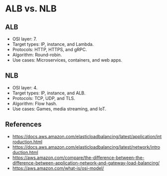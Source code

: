 # ALB vs. NLB

## ALB

- OSI layer: 7.
- Target types: IP, instance, and Lambda.
- Protocols: HTTP, HTTPS, and gRPC.
- Algorithm: Round-robin.
- Use cases: Microservices, containers, and web apps.

## NLB

- OSI layer: 4.
- Target types: IP, instance, and ALB.
- Protocols: TCP, UDP, and TLS.
- Algorithm: Flow hash.
- Use cases: Games, media streaming, and IoT.

## References

- https://docs.aws.amazon.com/elasticloadbalancing/latest/application/introduction.html
- https://docs.aws.amazon.com/elasticloadbalancing/latest/network/introduction.html
- https://aws.amazon.com/compare/the-difference-between-the-difference-between-application-network-and-gateway-load-balancing/
- https://aws.amazon.com/what-is/osi-model/